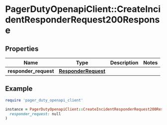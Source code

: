 # PagerDutyOpenapiClient::CreateIncidentResponderRequest200Response

## Properties

| Name | Type | Description | Notes |
| ---- | ---- | ----------- | ----- |
| **responder_request** | [**ResponderRequest**](ResponderRequest.md) |  |  |

## Example

```ruby
require 'pager_duty_openapi_client'

instance = PagerDutyOpenapiClient::CreateIncidentResponderRequest200Response.new(
  responder_request: null
)
```

